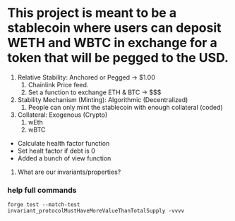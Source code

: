 # This project is meant to be a stablecoin where users can deposit WETH and WBTC in exchange for a token that will be pegged to the USD.

1. Relative Stability: Anchored or Pegged -> $1.00
   1. Chainlink Price feed.
   2. Set a function to exchange ETH & BTC -> $$$
2. Stability Mechanism (Minting): Algorithmic (Decentralized)
   1. People can only mint the stablecoin with enough collateral (coded)
3. Collateral: Exogenous (Crypto)
   1. wEth
   2. wBTC

- Calculate health factor function
- Set healt factor if debt is 0
- Added a bunch of view function


1. What are our invariants/properties?

### help full commands
`forge test --match-test invariant_protocolMustHaveMoreValueThanTotalSupply -vvvv`
